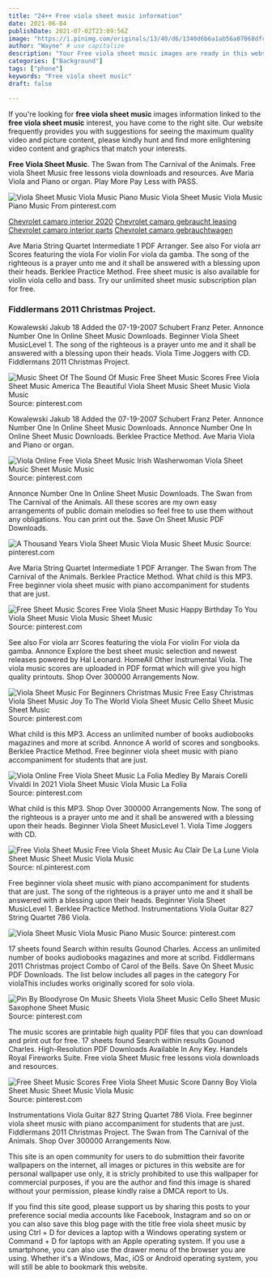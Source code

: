 ```yaml
---
title: "24++ Free viola sheet music information"
date: 2021-06-04
publishDate: 2021-07-02T23:09:56Z
image: "https://i.pinimg.com/originals/13/40/d6/1340d6b6a1ab56a07068dfc6136ca32b.jpg"
author: "Wayne" # use capitalize
description: "Your Free viola sheet music images are ready in this website. Free viola sheet music are a topic that is being searched for and liked by netizens now. You can Get the Free viola sheet music files here. Download all royalty-free vectors."
categories: ["Background"]
tags: ["phone"]
keywords: "Free viola sheet music"
draft: false

---
```


If you're looking for **free viola sheet music** images information linked to the **free viola sheet music** interest, you have come to the right  site.  Our website frequently  provides you with  suggestions  for seeing  the maximum  quality video and picture  content, please kindly hunt and find more enlightening video content and graphics  that match your interests.

**Free Viola Sheet Music**. The Swan from The Carnival of the Animals. Free viola Sheet Music free lessons viola downloads and resources. Ave Maria Viola and Piano or organ. Play More Pay Less with PASS.

![Viola Sheet Music Viola Music Piano Music](https://i.pinimg.com/originals/b2/7d/d7/b27dd72e3b16e0004bcf193b13fc5cd9.png "Viola Sheet Music Viola Music Piano Music")
Viola Sheet Music Viola Music Piano Music From pinterest.com

[Chevrolet camaro interior 2020](/chevrolet-camaro-interior-2020/)
[Chevrolet camaro gebraucht leasing](/chevrolet-camaro-gebraucht-leasing/)
[Chevrolet camaro interior parts](/chevrolet-camaro-interior-parts/)
[Chevrolet camaro gebrauchtwagen](/chevrolet-camaro-gebrauchtwagen/)

Ave Maria String Quartet Intermediate 1 PDF Arranger. See also For viola arr Scores featuring the viola For violin For viola da gamba. The song of the righteous is a prayer unto me and it shall be answered with a blessing upon their heads. Berklee Practice Method. Free sheet music is also available for violin viola cello and bass. Try our unlimited sheet music subscription plan for free.

### Fiddlermans 2011 Christmas Project.

Kowalewski Jakub 18 Added the 07-19-2007 Schubert Franz Peter. Annonce Number One In Online Sheet Music Downloads. Beginner Viola Sheet MusicLevel 1. The song of the righteous is a prayer unto me and it shall be answered with a blessing upon their heads. Viola Time Joggers with CD. Fiddlermans 2011 Christmas Project.


![Music Sheet Of The Sound Of Music Free Sheet Music Scores Free Viola Sheet Music America The Beautiful Viola Sheet Music Sheet Music Viola Music](https://i.pinimg.com/736x/e1/53/7d/e1537d4bf33a2d9c86b93be877903ef5--viola-sheet-music-free-sheet-music.jpg "Music Sheet Of The Sound Of Music Free Sheet Music Scores Free Viola Sheet Music America The Beautiful Viola Sheet Music Sheet Music Viola Music")
Source: pinterest.com

Kowalewski Jakub 18 Added the 07-19-2007 Schubert Franz Peter. Annonce Number One In Online Sheet Music Downloads. Annonce Number One In Online Sheet Music Downloads. Berklee Practice Method. Ave Maria Viola and Piano or organ.

![Viola Online Free Viola Sheet Music Irish Washerwoman Viola Sheet Music Sheet Music Music](https://i.pinimg.com/originals/a2/54/69/a25469d02a89b06ae11c2ac707241af5.png "Viola Online Free Viola Sheet Music Irish Washerwoman Viola Sheet Music Sheet Music Music")
Source: pinterest.com

Annonce Number One In Online Sheet Music Downloads. The Swan from The Carnival of the Animals. All these scores are my own easy arrangements of public domain melodies so feel free to use them without any obligations. You can print out the. Save On Sheet Music PDF Downloads.

![A Thousand Years Viola Sheet Music Viola Music Sheet Music](https://i.pinimg.com/originals/a8/11/75/a8117537ac08be35746bc18d9992d8d3.png "A Thousand Years Viola Sheet Music Viola Music Sheet Music")
Source: pinterest.com

Ave Maria String Quartet Intermediate 1 PDF Arranger. The Swan from The Carnival of the Animals. Berklee Practice Method. What child is this MP3. Free beginner viola sheet music with piano accompaniment for students that are just.

![Free Sheet Music Scores Free Viola Sheet Music Happy Birthday To You Viola Sheet Music Viola Music Sheet Music](https://i.pinimg.com/originals/35/43/4a/35434a41c5ff7d013b2966293fd2f7c1.png "Free Sheet Music Scores Free Viola Sheet Music Happy Birthday To You Viola Sheet Music Viola Music Sheet Music")
Source: pinterest.com

See also For viola arr Scores featuring the viola For violin For viola da gamba. Annonce Explore the best sheet music selection and newest releases powered by Hal Leonard. HomeAll Other Instrumental Viola. The viola music scores are uploaded in PDF format which will give you high quality printouts. Shop Over 300000 Arrangements Now.

![Viola Sheet Music For Beginners Christmas Music Free Easy Christmas Viola Sheet Music Joy To The World Viola Sheet Music Cello Sheet Music Sheet Music](https://i.pinimg.com/originals/ba/51/42/ba5142540352ec6f5f2efc741afcab37.png "Viola Sheet Music For Beginners Christmas Music Free Easy Christmas Viola Sheet Music Joy To The World Viola Sheet Music Cello Sheet Music Sheet Music")
Source: pinterest.com

What child is this MP3. Access an unlimited number of books audiobooks magazines and more at scribd. Annonce A world of scores and songbooks. Berklee Practice Method. Free beginner viola sheet music with piano accompaniment for students that are just.

![Viola Online Free Viola Sheet Music La Folia Medley By Marais Corelli Vivaldi In 2021 Viola Sheet Music Viola Music La Folia](https://i.pinimg.com/originals/a1/9e/23/a19e233b25b4f7da38759ca51a6efa65.jpg "Viola Online Free Viola Sheet Music La Folia Medley By Marais Corelli Vivaldi In 2021 Viola Sheet Music Viola Music La Folia")
Source: pinterest.com

What child is this MP3. Shop Over 300000 Arrangements Now. The song of the righteous is a prayer unto me and it shall be answered with a blessing upon their heads. Beginner Viola Sheet MusicLevel 1. Viola Time Joggers with CD.

![Free Viola Sheet Music Free Viola Sheet Music Au Clair De La Lune Viola Sheet Music Sheet Music Viola Music](https://i.pinimg.com/originals/c6/44/f8/c644f8a999f0bd02ccce84e15169e87a.png "Free Viola Sheet Music Free Viola Sheet Music Au Clair De La Lune Viola Sheet Music Sheet Music Viola Music")
Source: nl.pinterest.com

Free beginner viola sheet music with piano accompaniment for students that are just. The song of the righteous is a prayer unto me and it shall be answered with a blessing upon their heads. Beginner Viola Sheet MusicLevel 1. Berklee Practice Method. Instrumentations Viola Guitar 827 String Quartet 786 Viola.

![Viola Sheet Music Viola Music Piano Music](https://i.pinimg.com/originals/b2/7d/d7/b27dd72e3b16e0004bcf193b13fc5cd9.png "Viola Sheet Music Viola Music Piano Music")
Source: pinterest.com

17 sheets found Search within results Gounod Charles. Access an unlimited number of books audiobooks magazines and more at scribd. Fiddlermans 2011 Christmas project Combo of Carol of the Bells. Save On Sheet Music PDF Downloads. The list below includes all pages in the category For violaThis includes works originally scored for solo viola.

![Pin By Bloodyrose On Music Sheets Viola Sheet Music Cello Sheet Music Saxophone Sheet Music](https://i.pinimg.com/736x/ee/5c/9c/ee5c9c476b1faeff1b5d515846ffa858.jpg "Pin By Bloodyrose On Music Sheets Viola Sheet Music Cello Sheet Music Saxophone Sheet Music")
Source: pinterest.com

The music scores are printable high quality PDF files that you can download and print out for free. 17 sheets found Search within results Gounod Charles. High-Resolution PDF Downloads Available In Any Key. Handels Royal Fireworks Suite. Free viola Sheet Music free lessons viola downloads and resources.

![Free Sheet Music Scores Free Viola Sheet Music Score Danny Boy Viola Sheet Music Sheet Music Viola Music](https://i.pinimg.com/originals/13/40/d6/1340d6b6a1ab56a07068dfc6136ca32b.jpg "Free Sheet Music Scores Free Viola Sheet Music Score Danny Boy Viola Sheet Music Sheet Music Viola Music")
Source: pinterest.com

Instrumentations Viola Guitar 827 String Quartet 786 Viola. Free beginner viola sheet music with piano accompaniment for students that are just. Fiddlermans 2011 Christmas Project. The Swan from The Carnival of the Animals. Shop Over 300000 Arrangements Now.

This site is an open community for users to do submittion their favorite wallpapers on the internet, all images or pictures in this website are for personal wallpaper use only, it is stricly prohibited to use this wallpaper for commercial purposes, if you are the author and find this image is shared without your permission, please kindly raise a DMCA report to Us.

If you find this site good, please support us by sharing this posts to your preference social media accounts like Facebook, Instagram and so on or you can also save this blog page with the title free viola sheet music by using Ctrl + D for devices a laptop with a Windows operating system or Command + D for laptops with an Apple operating system. If you use a smartphone, you can also use the drawer menu of the browser you are using. Whether it's a Windows, Mac, iOS or Android operating system, you will still be able to bookmark this website.
